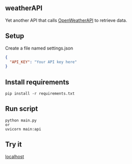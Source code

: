 ## weatherAPI

Yet another API that calls [OpenWeatherAPI](https://openweathermap.org/) to retrieve data.

## Setup

Create a file named settings.json

```json
{
  "API_KEY": "Your API key here"
}
```

## Install requirements

```
pip install -r requirements.txt
```

## Run script

```
python main.py
or
uvicorn main:api
```

## Try it

[localhost](http:localhost:8000)
